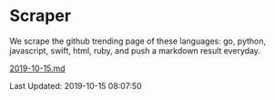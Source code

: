 # Scraper

We scrape the github trending page of these languages: go, python, javascript, swift, html, ruby, and push a markdown result everyday.

[2019-10-15.md](https://github.com/henson/Scraper/blob/master/2019-10-15.md)

Last Updated: 2019-10-15 08:07:50